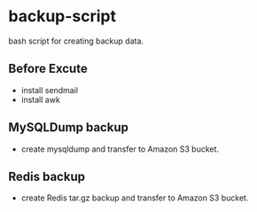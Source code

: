 # backup-script
bash script for creating backup data.

## Before Excute
- install sendmail
- install awk

## MySQLDump backup
- create mysqldump and transfer to Amazon S3 bucket.

## Redis backup
- create Redis tar.gz backup and transfer to Amazon S3 bucket.
